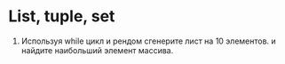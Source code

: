 # List, tuple, set

1. Используя while цикл и рендом сгенерите лист на 10 элементов.  и найдите наибольший элемент массива.